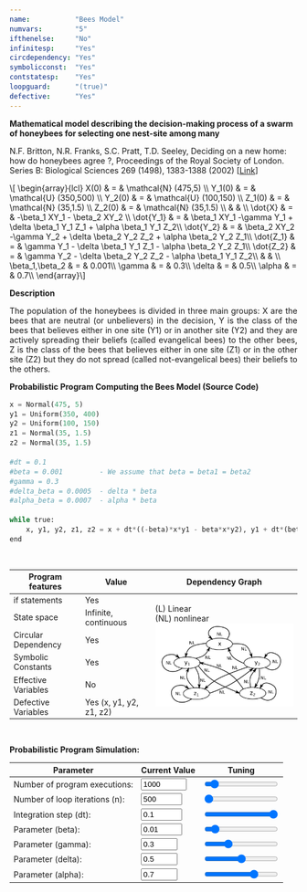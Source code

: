 ```yaml
---
name:           "Bees Model"
numvars:        "5"
ifthenelse:     "No"
infinitesp:     "Yes"
circdependency: "Yes"
symbolicconst:  "Yes"
contstatesp:    "Yes"
loopguard:      "(true)"
defective:      "Yes"
---
```


<b>Mathematical model describing the decision-making process of a swarm of honeybees for selecting one nest-site among many</b>

N.F. Britton, N.R. Franks, S.C. Pratt, T.D. Seeley, Deciding on a new home: how do honeybees agree ?, Proceedings of the Royal Society of London. Series B: Biological Sciences 269 (1498), 1383-1388 (2002)
    [<a href="https://royalsocietypublishing.org/doi/10.1098/rspb.2002.2001">Link</a>]
<p>
\[ \begin{array}{lcl}
X(0) & = & \mathcal{N} (475,5) \\
Y_1(0) & = & \mathcal{U} (350,500) \\
Y_2(0) & = & \mathcal{U} (100,150) \\
Z_1(0) & = & \mathcal{N} (35,1.5) \\
Z_2(0) & = & \mathcal{N} (35,1.5) \\
 &  &  \\
\dot{X} & = & -\beta_1 XY_1 - \beta_2 XY_2 \\
\dot{Y_1} & = & \beta_1 XY_1 -\gamma Y_1 + \delta \beta_1 Y_1 Z_1 + \alpha \beta_1 Y_1 Z_2\\
\dot{Y_2} & = & \beta_2 XY_2 -\gamma Y_2 + \delta \beta_2 Y_2 Z_2 + \alpha \beta_2 Y_2 Z_1\\
\dot{Z_1} & = & \gamma Y_1 - \delta \beta_1 Y_1 Z_1 - \alpha \beta_2 Y_2 Z_1\\
\dot{Z_2} & = & \gamma Y_2 - \delta \beta_2 Y_2 Z_2 - \alpha \beta_1 Y_1 Z_2\\
 &  &  \\
\beta_1,\beta_2 & = & 0.001\\
\gamma & = & 0.3\\
\delta & = & 0.5\\
\alpha & = & 0.7\\
\end{array}\] 
</p>

<b>Description</b>
<p align="justify">The population of the honeybees is divided in three main groups: X are the bees that 
are neutral (or unbelievers) in the decision, Y is the class of the bees that believes either
in one site (Y1) or in another site (Y2) and they are actively spreading their beliefs (called evangelical bees) 
to the other bees, Z is the class of the bees that believes either
in one site (Z1) or in the other site (Z2) but they do not spread (called not-evangelical bees) their beliefs 
to the others.</p>

<b>Probabilistic Program Computing the Bees Model (Source Code)</b>
```python
x = Normal(475, 5)
y1 = Uniform(350, 400)
y2 = Uniform(100, 150)
z1 = Normal(35, 1.5)
z2 = Normal(35, 1.5)

#dt = 0.1
#beta = 0.001         - We assume that beta = beta1 = beta2 
#gamma = 0.3
#delta_beta = 0.0005  - delta * beta
#alpha_beta = 0.0007  - alpha * beta 

while true:
    x, y1, y2, z1, z2 = x + dt*((-beta)*x*y1 - beta*x*y2), y1 + dt*(beta*x*y1 - gamma*y1 + delta_beta *y1*z1 + alpha_beta*y1*z2), y2 + dt*(beta*x*y2 - gamma*y2 + delta_beta*y2*z2 + alpha_beta*y2*z1), z1 + dt*(gamma*y1 - delta_beta*y1*z1 - alpha_beta*y2*z1), z2 + dt*(gamma*y2 - delta_beta*y2*z2 - alpha_beta*y1*z2)
end
```

<br>
<table>
    <thead>
        <tr>
            <th>Program features</th>
            <th>Value</th>
            <th>Dependency Graph</th>
        </tr>
    </thead>
    <tbody>
        <tr>
            <td>if statements</td>
            <td>Yes</td>
            <td rowspan=6>(L) Linear <br> (NL) nonlinear <br><img src="/assets/dep_graphs/bees.png" alt="Dependency Graph" style="width:400px;"/></td>
        </tr>
        <tr>
            <td>State space</td>
            <td>Infinite, continuous</td>
        </tr>
        <tr>
            <td>Circular Dependency</td>
            <td>Yes</td>
        </tr>
        <tr>
            <td>Symbolic Constants</td>
            <td>Yes</td>
        </tr>
        <tr>
            <td>Effective Variables</td>
            <td>No</td>
        </tr>
        <tr>
            <td>Defective Variables</td>
            <td>Yes (x, y1, y2, z1, z2)</td>
        </tr>
    </tbody>
</table>

<br>


<b>Probabilistic Program Simulation:</b>

| Parameter | Current Value | Tuning |
| --- | ----------- | ----------- |
| Number of program executions: | <input type="number" id="num_experiments" name="num_experiments" min="100" max="10000" step="100" value="1000" onchange="updateNumExp(this.value)"> | <input type="range" id="num_experiments_slider" name="num_experiments_slider" min="100" max="10000" step="100" value="1000" onchange="updateNumExp(this.value)"> |
| Number of loop iterations (n): | <input type="number" id="num_iterations" name="num_iterations" min="500" max="2000" step="10" value="500" onchange="updateNumIter(this.value)">  | <input type="range" id="num_iterations_slider" name="num_iterations_slider" min="500" max="2000" step="10" value="500" onchange="updateNumIter(this.value)"> |
| Integration step (dt): | <input type="number" id="integration_step" name="integration_step" min="0.01" max="0.1" step="0.01" value="0.1" onchange="updateIntegrationStep(this.value)"> | <input type="range" id="integration_step_slider" name="integration_step_slider" min="0.01" max="0.1" step="0.01" value="0.1" onchange="updateIntegrationStep(this.value)"> |
| Parameter (beta): | <input type="number" id="parameter_beta" name="parameter_beta" min="0" max="0.1" step="0.01" value="0.01" onchange="updateParameterBeta(this.value)"> | <input type="range" id="parameter_beta_slider" name="parameter_beta_slider" min="0" max="0.1" step="0.01" value="0.01" onchange="updateParameterBeta(this.value)"> |
| Parameter (gamma): | <input type="number" id="parameter_gamma" name="parameter_gamma" min="0" max="1" step="0.1" value="0.3" onchange="updateParameterGamma(this.value)"> | <input type="range" id="parameter_gamma_slider" name="parameter_gamma_slider" min="0" max="1" step="0.1" value="0.3" onchange="updateParameterGamma(this.value)"> |
| Parameter (delta): | <input type="number" id="parameter_delta" name="parameter_delta" min="0" max="1" step="0.1" value="0.5" onchange="updateParameterDelta(this.value)"> | <input type="range" id="parameter_delta_slider" name="parameter_delta_slider" min="0" max="1" step="0.1" value="0.5" onchange="updateParameterDelta(this.value)"> |
| Parameter (alpha): | <input type="number" id="parameter_alpha" name="parameter_alpha" min="0" max="1" step="0.1" value="0.7" onchange="updateParameterAlpha(this.value)"> | <input type="range" id="parameter_alpha_slider" name="parameter_alpha_slider" min="0" max="1" step="0.1" value="0.7" onchange="updateParameterAlpha(this.value)"> |

<div id="myDiv"><!-- Plotly chart will be drawn inside this DIV --></div>
<script>

    function sampleBernoulli(val_p){
    	if (Math.random() < val_p) return 1;
        return 0;
    }
    
    function computeProgram(nit, nexps, dt, beta, gamma, delta, alpha){
             alert("Numero iterazioni:" + nit.toString() + " Numero di esperimenti: " + nexps.toString() + " dt=" + dt.toString() + " beta=" + beta.toString() + " gamma=" + gamma.toString() + " delta=" + delta.toString() + " alpha=" + alpha.toString());
    }
    function plotProbProgram (val_p, nit, nsim){
        var x = [];
        var tot1 = 0;
        var tot2 = 0;
        var tot3 = 0;
        var tot4 = 0;
    	for (var i = 0; i < nsim; i++) {
             x[i] = 0;  
             for (var j = 0; j < nit; j++)
            	x[i] += sampleBernoulli(val_p);
             tot1 += x[i];
             tot2 += x[i]*x[i];
             tot3 += x[i]*x[i]*x[i];
             tot4 += x[i]*x[i]*x[i]*x[i];
    	} 
    	
    	
    	var trace = {
      		x: x,
       		type: 'histogram',
			histnorm: 'probability',
			marker: { 
			     color: "rgba(255, 100, 102, 0.7)", 
                 line: { color:  "rgba(255, 100, 102, 1)", 
                         width: 1
                 }
              },
              autobinx: false, 
              xbins: { 
                 size: 1 
              }
    	};
    
    	var data = [trace];
    	var layout = {
      		bargap: 0.05, 
      		bargroupgap: 0.2, 
      		barmode: "overlay", 
      		title: "Sampled Results (p=" + val_p.toString() + ", loop iteration=" + nit.toString()  + ", num. simulations = " + nsim.toString()  + ")", 
      		xaxis: {title: "X Value"}, 
      		yaxis: {title: "Probability"}
    	}
    	Plotly.newPlot('myDiv', data, layout);
    	
    	var exact_e_x_elem   = document.getElementById("exact_e_x");
    	exact_e_x_elem.value = val_p * nit;
    	
    	var approx_e_x_elem   = document.getElementById("approx_e_x");
    	approx_e_x_elem.value = tot1/nsim;
    	
    	var exact_e_x2_elem   = document.getElementById("exact_e_x2");
    	exact_e_x2_elem.value = val_p * nit * (val_p * (nit - 1) + 1);
    	
    	var approx_e_x2_elem   = document.getElementById("approx_e_x2");
    	approx_e_x2_elem.value = tot2/nsim;
    	
    	var exact_e_x3_elem   = document.getElementById("exact_e_x3");
    	exact_e_x3_elem.value = val_p * nit * (val_p * val_p * nit * nit - 3 * nit * val_p * val_p + 3 * nit * val_p + 2 * val_p * val_p - 3 * val_p + 1);
    	
    	var approx_e_x3_elem   = document.getElementById("approx_e_x3");
    	approx_e_x3_elem.value = tot3/nsim;
    	
    	var exact_e_x4_elem   = document.getElementById("exact_e_x4");
    	exact_e_x4_elem.value = val_p * nit * (val_p * val_p * val_p * nit * nit * nit - 6 * nit * nit * val_p * val_p * val_p + 6 * nit * nit * val_p * val_p + 11 * nit * val_p * val_p * val_p - 18 * nit * val_p * val_p + 7 * nit * val_p - 6 * val_p * val_p * val_p + 12 * val_p * val_p - 7 * val_p + 1);
    	
    	var approx_e_x4_elem   = document.getElementById("approx_e_x4");
    	approx_e_x4_elem.value = tot4/nsim;
    }
    
    var elem2 = document.getElementById("num_iterations");
    var elem3 = document.getElementById("num_experiments");
    var elem4 = document.getElementById("integration_step");
    var elem5 = document.getElementById("parameter_beta");
    var elem6 = document.getElementById("parameter_gamma");
    var elem7 = document.getElementById("parameter_delta");
    var elem8 = document.getElementById("parameter_alpha");
    computeProgram(elem2.value, elem3.value, elem4.value, elem5.value, elem6.value, elem7.value, elem8.value);
    
    //plotProbProgram (prob_elem.value, iter_elem.value, exp_elem.value);
    


	function updateNumIter(nit) {
  		var elem1 = document.getElementById("num_iterations_slider");
        elem1.value = nit;
        var elem2 = document.getElementById("num_iterations");
        elem2.value = nit;
        
        var elem3 = document.getElementById("num_experiments");
        var elem4 = document.getElementById("integration_step");
        var elem5 = document.getElementById("parameter_beta");
        var elem6 = document.getElementById("parameter_gamma");
        var elem7 = document.getElementById("parameter_delta");
        var elem8 = document.getElementById("parameter_alpha");
        computeProgram(nit, elem3.value, elem4.value, elem5.value, elem6.value, elem7.value, elem8.value);
	}
	function updateNumExp(nsim) {
  		var elem1 = document.getElementById("num_experiments_slider");
        elem1.value = nsim;
        var elem2 = document.getElementById("num_experiments");
        elem2.value = nsim;
        
        var elem3 = document.getElementById("num_iterations");
        var elem4 = document.getElementById("integration_step");
        var elem5 = document.getElementById("parameter_beta");
        var elem6 = document.getElementById("parameter_gamma");
        var elem7 = document.getElementById("parameter_delta");
        var elem8 = document.getElementById("parameter_alpha");
        computeProgram(elem3.value, nsim, elem4.value, elem5.value, elem6.value, elem7.value, elem8.value);
	}
	
	function updateIntegrationStep(dt){
	    var elem1 = document.getElementById("integration_step_slider");
        elem1.value = dt;
        var elem2 = document.getElementById("integration_step");
        elem2.value = dt;
        
        elem2 = document.getElementById("num_iterations");
    	var elem3 = document.getElementById("num_experiments");
    	var elem4 = document.getElementById("integration_step");
    	var elem5 = document.getElementById("parameter_beta");
    	var elem6 = document.getElementById("parameter_gamma");
    	var elem7 = document.getElementById("parameter_delta");
    	var elem8 = document.getElementById("parameter_alpha");
    	computeProgram(elem2.value, elem3.value, elem4.value, elem5.value, elem6.value, elem7.value, elem8.value);
	}
	
	function updateParameterBeta(beta){
	    var elem1 = document.getElementById("parameter_beta_slider");
        elem1.value = beta;
        var elem2 = document.getElementById("parameter_beta");
        elem2.value = beta;
        
        elem2 = document.getElementById("num_iterations");
    	var elem3 = document.getElementById("num_experiments");
    	var elem4 = document.getElementById("integration_step");
    	var elem5 = document.getElementById("parameter_beta");
    	var elem6 = document.getElementById("parameter_gamma");
    	var elem7 = document.getElementById("parameter_delta");
    	var elem8 = document.getElementById("parameter_alpha");
    	computeProgram(elem2.value, elem3.value, elem4.value, elem5.value, elem6.value, elem7.value, elem8.value);
	}
	
    function updateParameterGamma(gamma){
	    var elem1 = document.getElementById("parameter_gamma_slider");
        elem1.value = gamma;
        var elem2 = document.getElementById("parameter_gamma");
        elem2.value = gamma;
        
        elem2 = document.getElementById("num_iterations");
    	var elem3 = document.getElementById("num_experiments");
    	var elem4 = document.getElementById("integration_step");
    	var elem5 = document.getElementById("parameter_beta");
    	var elem6 = document.getElementById("parameter_gamma");
    	var elem7 = document.getElementById("parameter_delta");
    	var elem8 = document.getElementById("parameter_alpha");
    	computeProgram(elem2.value, elem3.value, elem4.value, elem5.value, elem6.value, elem7.value, elem8.value);
        
	}
	
    function updateParameterDelta(delta){
	    var elem1 = document.getElementById("parameter_delta_slider");
        elem1.value = delta;
        var elem2 = document.getElementById("parameter_delta");
        elem2.value = delta;
        
        elem2 = document.getElementById("num_iterations");
    	var elem3 = document.getElementById("num_experiments");
    	var elem4 = document.getElementById("integration_step");
    	var elem5 = document.getElementById("parameter_beta");
    	var elem6 = document.getElementById("parameter_gamma");
    	var elem7 = document.getElementById("parameter_delta");
    	var elem8 = document.getElementById("parameter_alpha");
    	computeProgram(elem2.value, elem3.value, elem4.value, elem5.value, elem6.value, elem7.value, elem8.value);
	}
	
	function updateParameterAlpha(alpha){
	    var elem1 = document.getElementById("parameter_alpha_slider");
        elem1.value = alpha;
        var elem2 = document.getElementById("parameter_alpha");
        elem2.value = alpha;
        
        elem2 = document.getElementById("num_iterations");
    	var elem3 = document.getElementById("num_experiments");
    	var elem4 = document.getElementById("integration_step");
    	var elem5 = document.getElementById("parameter_beta");
    	var elem6 = document.getElementById("parameter_gamma");
    	var elem7 = document.getElementById("parameter_delta");
    	var elem8 = document.getElementById("parameter_alpha");
    	computeProgram(elem2.value, elem3.value, elem4.value, elem5.value, elem6.value, elem7.value, elem8.value);
	}
     
  </script>
